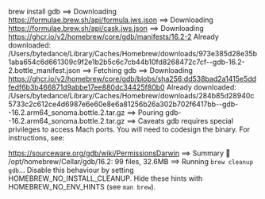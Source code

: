 brew install gdb
==> Downloading https://formulae.brew.sh/api/formula.jws.json
==> Downloading https://formulae.brew.sh/api/cask.jws.json
==> Downloading https://ghcr.io/v2/homebrew/core/gdb/manifests/16.2-2
Already downloaded: /Users/bytedance/Library/Caches/Homebrew/downloads/973e385d28e35b1aba654c6d661309c9f2e1b2b5c6c7cb44b10fd8268472c7cf--gdb-16.2-2.bottle_manifest.json
==> Fetching gdb
==> Downloading https://ghcr.io/v2/homebrew/core/gdb/blobs/sha256:dd538bad2a1415e5ddfedf6b3b466871d9abbe17ee880dc34425f80b0
Already downloaded: /Users/bytedance/Library/Caches/Homebrew/downloads/284b85d28940c5733c2c612ce4d6987e6e60e8e6a81256b26a302b702f6417bb--gdb--16.2.arm64_sonoma.bottle.2.tar.gz
==> Pouring gdb--16.2.arm64_sonoma.bottle.2.tar.gz
==> Caveats
gdb requires special privileges to access Mach ports.
You will need to codesign the binary. For instructions, see:

  https://sourceware.org/gdb/wiki/PermissionsDarwin
==> Summary
🍺  /opt/homebrew/Cellar/gdb/16.2: 99 files, 32.6MB
==> Running `brew cleanup gdb`...
Disable this behaviour by setting HOMEBREW_NO_INSTALL_CLEANUP.
Hide these hints with HOMEBREW_NO_ENV_HINTS (see `man brew`).